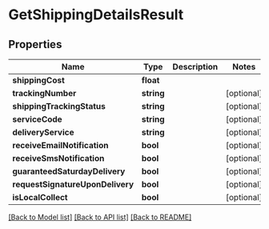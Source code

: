 # GetShippingDetailsResult

## Properties
Name | Type | Description | Notes
------------ | ------------- | ------------- | -------------
**shippingCost** | **float** |  | 
**trackingNumber** | **string** |  | [optional] 
**shippingTrackingStatus** | **string** |  | [optional] 
**serviceCode** | **string** |  | [optional] 
**deliveryService** | **string** |  | [optional] 
**receiveEmailNotification** | **bool** |  | [optional] 
**receiveSmsNotification** | **bool** |  | [optional] 
**guaranteedSaturdayDelivery** | **bool** |  | [optional] 
**requestSignatureUponDelivery** | **bool** |  | [optional] 
**isLocalCollect** | **bool** |  | [optional] 

[[Back to Model list]](../README.md#documentation-for-models) [[Back to API list]](../README.md#documentation-for-api-endpoints) [[Back to README]](../README.md)


